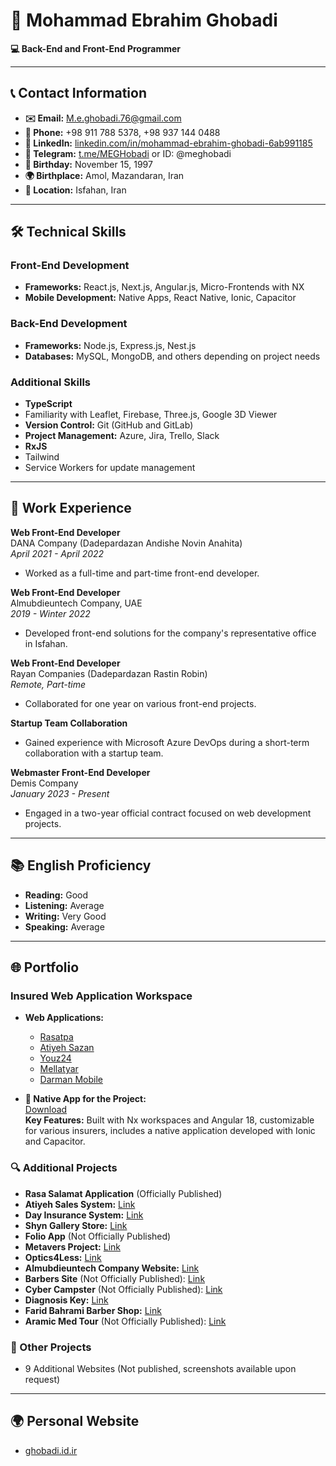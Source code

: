 # 👤 Mohammad Ebrahim Ghobadi  

**💻 Back-End and Front-End Programmer**  

---  

## 📞 Contact Information  

- **✉️ Email:** [M.e.ghobadi.76@gmail.com](mailto:M.e.ghobadi.76@gmail.com)  
- **📱 Phone:** +98 911 788 5378, +98 937 144 0488  
- **🔗 LinkedIn:** [linkedin.com/in/mohammad-ebrahim-ghobadi-6ab991185](https://linkedin.com/in/mohammad-ebrahim-ghobadi-6ab991185)  
- **📲 Telegram:** [t.me/MEGHobadi](https://t.me/MEGHobadi) or ID: @meghobadi  
- **🎂 Birthday:** November 15, 1997  
- **🌍 Birthplace:** Amol, Mazandaran, Iran  
- **📍 Location:** Isfahan, Iran  

---  

## 🛠️ Technical Skills  

### Front-End Development  
- **Frameworks:** React.js, Next.js, Angular.js, Micro-Frontends with NX  
- **Mobile Development:** Native Apps, React Native, Ionic, Capacitor  

### Back-End Development  
- **Frameworks:** Node.js, Express.js, Nest.js  
- **Databases:** MySQL, MongoDB, and others depending on project needs    

### Additional Skills  
- **TypeScript**  
- Familiarity with Leaflet, Firebase, Three.js, Google 3D Viewer  
- **Version Control:** Git (GitHub and GitLab)  
- **Project Management:** Azure, Jira, Trello, Slack  
- **RxJS**
- Tailwind
- Service Workers for update management  

---  

## 💼 Work Experience  

**Web Front-End Developer**  
DANA Company (Dadepardazan Andishe Novin Anahita)  
*April 2021 - April 2022*  
- Worked as a full-time and part-time front-end developer.  

**Web Front-End Developer**  
Almubdieuntech Company, UAE  
*2019 - Winter 2022*  
- Developed front-end solutions for the company's representative office in Isfahan.  

**Web Front-End Developer**  
Rayan Companies (Dadepardazan Rastin Robin)  
*Remote, Part-time*  
- Collaborated for one year on various front-end projects.  

**Startup Team Collaboration**  
- Gained experience with Microsoft Azure DevOps during a short-term collaboration with a startup team.  

**Webmaster Front-End Developer**  
Demis Company  
*January 2023 - Present*  
- Engaged in a two-year official contract focused on web development projects.  

---  

## 📚 English Proficiency  

- **Reading:** Good  
- **Listening:** Average  
- **Writing:** Very Good  
- **Speaking:** Average  

---  

## 🌐 Portfolio  

### Insured Web Application Workspace  
- **Web Applications:**  
  - [Rasatpa](https://app.rasatpa.ir)  
  - [Atiyeh Sazan](https://app.atiyehsazan.ir/)  
  - [Youz24](http://youz24.ir/)  
  - [Mellatyar](https://hs.mellatyar.app/)  
  - [Darman Mobile](https://darmanmobile.iraninsurance.ir/)  
  
- **📱 Native App for the Project:**  
  [Download](https://dl.demisco.com/apps/rasa/rasa-swvv2.9.4.apk)  
  **Key Features:** Built with Nx workspaces and Angular 18, customizable for various insurers, includes a native application developed with Ionic and Capacitor.  

### 🔍 Additional Projects  
- **Rasa Salamat Application** (Officially Published)  
- **Atiyeh Sales System:** [Link](https://atiyeh.easymed.ir/)  
- **Day Insurance System:** [Link](https://day.easymed.ir/)  
- **Shyn Gallery Store:** [Link](https://shyngallery.com/)  
- **Folio App** (Not Officially Published)  
- **Metavers Project:** [Link](https://metavers.ae/)  
- **Optics4Less:** [Link](https://optics4less.com/)  
- **Almubdieuntech Company Website:** [Link](https://almubdieuntech.com/)  
- **Barbers Site** (Not Officially Published): [Link](https://barberssite.com/)  
- **Cyber Campster** (Not Officially Published): [Link](https://cybercampster.com/)  
- **Diagnosis Key:** [Link](https://diagnosiskey.com/)  
- **Farid Bahrami Barber Shop:** [Link](https://faridbahrami.ir/)  
- **Aramic Med Tour** (Not Officially Published): [Link](https://aramicmedtour.com/)  

### 📁 Other Projects  
- 9 Additional Websites (Not published, screenshots available upon request)  

---  

## 🌍 Personal Website  
- [ghobadi.id.ir](http://ghobadi.id.ir/)  

